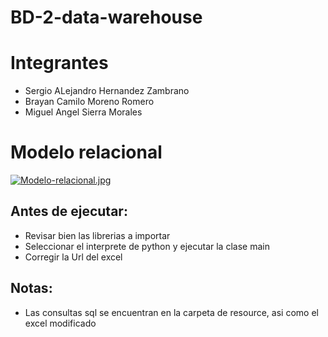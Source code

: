# BD-2-data-warehouse
# Integrantes

 - Sergio ALejandro Hernandez Zambrano
 - Brayan Camilo Moreno Romero
 - Miguel Angel Sierra Morales

# Modelo relacional

[![Modelo-relacional.jpg](https://i.postimg.cc/qBwk38Ks/Modelo-relacional.jpg)](https://postimg.cc/V5SQy0Dv)
  
## Antes de ejecutar:

  - Revisar bien las librerias a importar
  - Seleccionar el interprete de python y ejecutar la clase main
  - Corregir la Url del excel
  
## Notas:

  - Las consultas sql se encuentran en la carpeta de resource, asi como el excel modificado

